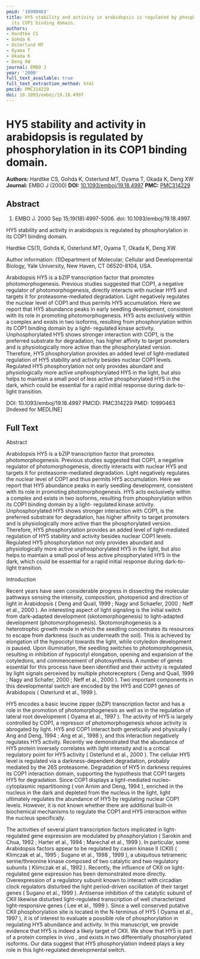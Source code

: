 ```yaml
---
pmid: '10990463'
title: HY5 stability and activity in arabidopsis is regulated by phosphorylation in
  its COP1 binding domain.
authors:
- Hardtke CS
- Gohda K
- Osterlund MT
- Oyama T
- Okada K
- Deng XW
journal: EMBO J
year: '2000'
full_text_available: true
full_text_extraction_method: html
pmcid: PMC314229
doi: 10.1093/emboj/19.18.4997
---
```


# HY5 stability and activity in arabidopsis is regulated by phosphorylation in its COP1 binding domain.
**Authors:** Hardtke CS, Gohda K, Osterlund MT, Oyama T, Okada K, Deng XW
**Journal:** EMBO J (2000)
**DOI:** [10.1093/emboj/19.18.4997](https://doi.org/10.1093/emboj/19.18.4997)
**PMC:** [PMC314229](https://www.ncbi.nlm.nih.gov/pmc/articles/PMC314229/)

## Abstract

1. EMBO J. 2000 Sep 15;19(18):4997-5006. doi: 10.1093/emboj/19.18.4997.

HY5 stability and activity in arabidopsis is regulated by phosphorylation in its 
COP1 binding domain.

Hardtke CS(1), Gohda K, Osterlund MT, Oyama T, Okada K, Deng XW.

Author information:
(1)Department of Molecular, Cellular and Developmental Biology, Yale University, 
New Haven, CT 06520-8104, USA.

Arabidopsis HY5 is a bZIP transcription factor that promotes photomorphogenesis. 
Previous studies suggested that COP1, a negative regulator of 
photomorphogenesis, directly interacts with nuclear HY5 and targets it for 
proteasome-mediated degradation. Light negatively regulates the nuclear level of 
COP1 and thus permits HY5 accumulation. Here we report that HY5 abundance peaks 
in early seedling development, consistent with its role in promoting 
photomorphogenesis. HY5 acts exclusively within a complex and exists in two 
isoforms, resulting from phosphorylation within its COP1 binding domain by a 
light- regulated kinase activity. Unphosphorylated HY5 shows stronger 
interaction with COP1, is the preferred substrate for degradation, has higher 
affinity to target promoters and is physiologically more active than the 
phosphorylated version. Therefore, HY5 phosphorylation provides an added level 
of light-mediated regulation of HY5 stability and activity besides nuclear COP1 
levels. Regulated HY5 phosphorylation not only provides abundant and 
physiologically more active unphosphorylated HY5 in the light, but also helps to 
maintain a small pool of less active phosphorylated HY5 in the dark, which could 
be essential for a rapid initial response during dark-to-light transition.

DOI: 10.1093/emboj/19.18.4997
PMCID: PMC314229
PMID: 10990463 [Indexed for MEDLINE]

## Full Text

Abstract

Arabidopsis HY5 is a bZIP transcription factor that promotes photomorphogenesis. Previous studies suggested that COP1, a negative regulator of photomorphogenesis, directly interacts with nuclear HY5 and targets it for proteasome-mediated degradation. Light negatively regulates the nuclear level of COP1 and thus permits HY5 accumulation. Here we report that HY5 abundance peaks in early seedling development, consistent with its role in promoting photomorphogenesis. HY5 acts exclusively within a complex and exists in two isoforms, resulting from phosphorylation within its COP1 binding domain by a light- regulated kinase activity. Unphosphorylated HY5 shows stronger interaction with COP1, is the preferred substrate for degradation, has higher affinity to target promoters and is physiologically more active than the phosphorylated version. Therefore, HY5 phosphorylation provides an added level of light-mediated regulation of HY5 stability and activity besides nuclear COP1 levels. Regulated HY5 phosphorylation not only provides abundant and physiologically more active unphosphorylated HY5 in the light, but also helps to maintain a small pool of less active phosphorylated HY5 in the dark, which could be essential for a rapid initial response during dark-to-light transition.

Introduction

Recent years have seen considerable progress in dissecting the molecular pathways sensing the intensity, composition, photoperiod and direction of light in Arabidopsis ( Deng and Quail, 1999 ; Nagy and Schaefer, 2000 ; Neff et al., 2000 ). An interesting aspect of light signaling is the initial switch from dark-adapted development (skotomorphogenesis) to light-adapted development (photomorphogenesis). Skotomorphogenesis is a heterotrophic growth mode in which the seedling concentrates its resources to escape from darkness (such as underneath the soil). This is achieved by elongation of the hypocotyl towards the light, while cotyledon development is paused. Upon illumination, the seedling switches to photomorphogenesis, resulting in inhibition of hypocotyl elongation, opening and expansion of the cotyledons, and commencement of photosynthesis. A number of genes essential for this process have been identified and their activity is regulated by light signals perceived by multiple photoreceptors ( Deng and Quail, 1999 ; Nagy and Schafer, 2000 ; Neff et al., 2000 ). Two important components in this developmental switch are encoded by the HY5 and COP1 genes of Arabidopsis ( Osterlund et al., 1999 ).

HY5 encodes a basic leucine zipper (bZIP) transcription factor and has a role in the promotion of photomorphogenesis as well as in the regulation of lateral root development ( Oyama et al., 1997 ). The activity of HY5 is largely controlled by COP1, a repressor of photomorphogenesis whose activity is abrogated by light. HY5 and COP1 interact both genetically and physically ( Ang and Deng, 1994 ; Ang et al., 1998 ), and this interaction negatively regulates HY5 activity. Recently we demonstrated that the abundance of HY5 protein inversely correlates with light intensity and is a critical regulatory point for HY5 activity ( Osterlund et al., 2000 ). The cellular HY5 level is regulated via a darkness-dependent degradation, probably mediated by the 26S proteasome. Degradation of HY5 in darkness requires its COP1 interaction domain, supporting the hypothesis that COP1 targets HY5 for degradation. Since COP1 displays a light-mediated nucleo-cytoplasmic repartitioning ( von Arnim and Deng, 1994 ), enriched in the nucleus in the dark and depleted from the nucleus in the light, light ultimately regulates the abundance of HY5 by regulating nuclear COP1 levels. However, it is not known whether there are additional built-in biochemical mechanisms to regulate the COP1 and HY5 interaction within the nucleus specifically.

The activities of several plant transcription factors implicated in light-regulated gene expression are modulated by phosphorylation ( Sarokin and Chua, 1992 ; Harter et al., 1994 ; Marechal et al., 1999 ). In particular, some Arabidopsis factors appear to be regulated by casein kinase II (CKII) ( Klimczak et al., 1995 ; Sugano et al., 1998 , 1999 ), a ubiquitous tetrameric serine/threonine kinase composed of two catalytic and two regulatory subunits ( Klimczak et al., 1992 ). Recently, the influence of CKII on light-regulated gene expression has been demonstrated more directly. Overexpression of a regulatory subunit known to interact with circadian clock regulators disturbed the light period-driven oscillation of their target genes ( Sugano et al., 1999 ). Antisense inhibition of the catalytic subunit of CKII likewise disturbed light-regulated transcription of well characterized light-responsive genes ( Lee et al., 1999 ). Since a well conserved putative CKII phosphorylation site is located in the N-terminus of HY5 ( Oyama et al., 1997 ), it is of interest to evaluate a possible role of phosphorylation in regulating HY5 abundance and activity. In this manuscript, we provide evidence that HY5 is indeed a likely target of CKII. We show that HY5 is part of a protein complex in vivo , and exists in two differentially phosphorylated isoforms. Our data suggest that HY5 phosphorylation indeed plays a key role in this light-regulated developmental switch.
